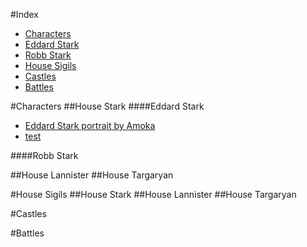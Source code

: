 #Index
* [Characters](#characters)
 * [Eddard Stark](#eddard-stark)
 * [Robb Stark](####robb-stark)
* [House Sigils](#house-sigils)
* [Castles](#castles)
* [Battles](#battles)

 

#Characters
##House Stark
####Eddard Stark
* [Eddard Stark portrait by Amoka](http://awoiaf.westeros.org/index.php/File:Eddard_Amoka.jpg)
* [test](test.html)

   

####Robb Stark


##House Lannister
##House Targaryan

#House Sigils
##House Stark
##House Lannister
##House Targaryan

#Castles

#Battles

